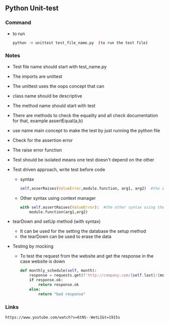 ## Python Unit-test 

### Command 

- to run 

  ```sh
  python -m unittest test_file_name.py  (to run the test file)
  ```

### Notes 

- Test file name should start with test_name.py

- The imports are unittest 

- The unittest uses the oops concept that can 

- class name should be descriptive 

- The method name should start with test 

- There are methods to check the equality and all check documentation for that, example assertEqual(a,b)

- use name main concept to make the test by just running the python file

- Check for the assertion error

- The raise error function 

- Test should be isolated means one test doesn't depend on the other 

- Test driven approach, write test before code

  - syntax 

    ```python
    self,asserRaises(ValueError,module.function, arg1, arg2)  #the syntax is used as follows - the arg1 and arg2 are the arguments of the function, we don't pass them directly to the funtion
    ```

  - Other syntax using context manager

    ```python
    with self.assertRaises(ValueError):  #the other syntax using the context manager method that takes input in function
    	module.function(arg1,arg2)
    ```

- tearDown and setUp method  (with syntax)

  - It can be used for the setting the database the setup method
  - the tearDown can be used to erase the data 

- Testing by mocking

  - To test the request from the website and get the response in the case website is down

    ```python
    def monthly_schedule(self, month):
        response = requests.get(f'http://company.com/{self.last}/{month}')
        if response.ok:
            return response.ok
       	else:
            return "bad response"
    ```

### Links 

```
https://www.youtube.com/watch?v=6tNS--WetLI&t=1915s
```



